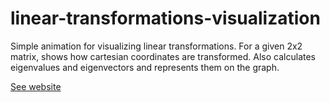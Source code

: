 # linear-transformations-visualization

Simple animation for visualizing linear transformations. For a given 2x2 matrix, shows how cartesian coordinates are transformed. Also calculates eigenvalues and eigenvectors and represents them on the graph.

[See website](https://linear-transformations.fkrawczyk.pl/)